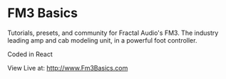 # FM3 Basics

Tutorials, presets, and community for Fractal Audio's FM3. The industry leading amp and cab modeling unit, in a powerful foot controller.

Coded in React

View Live at: http://www.Fm3Basics.com
